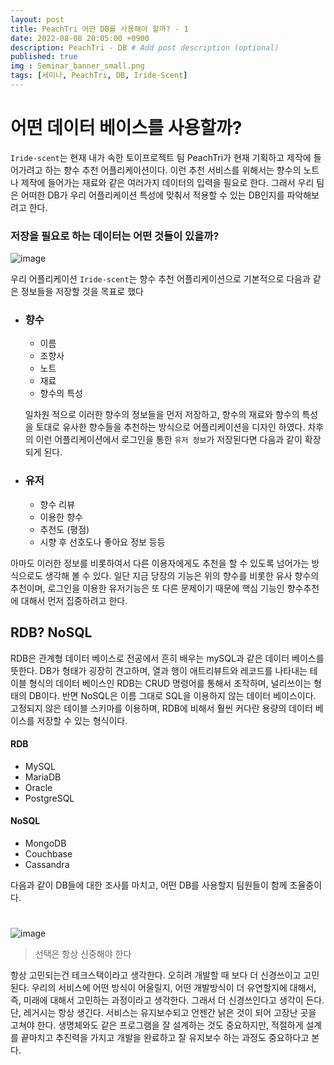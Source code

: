 ```yaml
---
layout: post
title: PeachTri 어떤 DB를 사용해야 할까? - 1
date: 2022-08-08 20:05:00 +0900
description: PeachTri - DB # Add post description (optional)
published: true
img : Seminar_banner_small.png
tags: [세미나, PeachTri, DB, Iride-Scent]
---
```

# 어떤 데이터 베이스를 사용할까?
`Iride-scent`는 현재 내가 속한 토이프로젝트 팀 PeachTri가 현재 기획하고 제작에 들어가려고 하는 향수 추천 어플리케이션이다. 이런 추천 서비스를 위해서는 향수의 노트나 제작에 들어가는 재료와 같은 여러가지 데이터의 입력을 필요로 한다. 그래서 우리 팀은 어떠한 DB가 우리 어플리케이션 특성에 맞춰서 적용할 수 있는 DB인지를 파악해보려고 한다.

### 저장을 필요로 하는 데이터는 어떤 것들이 있을까?
![image](https://media.giphy.com/media/3o6Mb7kgtE9U9OePK0/giphy.gif)

우리 어플리케이션 `Iride-scent`는 향수 추천 어플리케이션으로 기본적으로 다음과 같은 정보들을 저장할 것을 목표로 했다
- ### 향수
    - 이름
    - 조향사
    - 노트
    - 재료
    - 향수의 특성
    
  일차원 적으로 이러한 향수의 정보들을 먼저 저장하고, 향수의 재료와 향수의 특성을 토대로 유사한 향수들을 추천하는 방식으로 어플리케이션을 디자인 하였다.
  차후의 이런 어플리케이션에서 로그인을 통한 `유저 정보`가 저장된다면 다음과 같이 확장되게 된다.
- ### 유저
    - 향수 리뷰
    - 이용한 향수
    - 추천도 (평점)
    - 시향 후 선호도나 좋아요 정보 등등

아마도 이러한 정보를 비롯하여서 다른 이용자에게도 추천을 할 수 있도록 넘어가는 방식으로도 생각해 볼 수 있다.
일단 지금 당장의 기능은 위의 향수를 비롯한 유사 향수의 추천이며, 로그인을 이용한 유저기능은 또 다른 문제이기 때문에 핵심 기능인 향수추천에 대해서 먼저 집중하려고 한다.

## RDB? NoSQL
RDB은 관계형 데이터 베이스로 전공에서 흔히 배우는 mySQL과 같은 데이터 베이스를 뜻한다. DB가 형태가 굉장히 견고하며, 열과 행이 애트리뷰트와 레코드를 나타내는 테이블 형식의 데이터 베이스인 RDB는 CRUD 명령어를 통해서 조작하며, 널리쓰이는 형태의 DB이다.
반면 NoSQL은 이름 그대로 SQL을 이용하지 않는 데이터 베이스이다. 고정되지 않은 테이블 스키마를 이용하며, RDB에 비해서 훨씬 커다란 용량의 데이터 베이스를 저장할 수 있는 형식이다.
#### RDB
- MySQL
- MariaDB
- Oracle
- PostgreSQL

#### NoSQL
- MongoDB
- Couchbase
- Cassandra

다음과 같이 DB들에 대한 조사를 마치고, 어떤 DB를 사용할지 팀원들이 함께 조율중이다.
  
  #
![image](https://media.giphy.com/media/ijffQaOlrXhBe/giphy.gif)
>선택은 항상 신중해야 한다  

 항상 고민되는건 테크스택이라고 생각한다. 오히려 개발할 때 보다 더 신경쓰이고 고민된다. 우리의 서비스에 어떤 방식이 어울릴지, 어떤 개발방식이 더 유연할지에 대해서, 즉, 미래에 대해서 고민하는 과정이라고 생각한다. 그래서 더 신경쓰인다고 생각이 든다. 단, 레거시는 항상 생긴다. 서비스는 유지보수되고 언젠간 낡은 것이 되어 고장난 곳을 고쳐야 한다. 생명체와도 같은 프로그램을 잘 설계하는 것도 중요하지만, 적절하게 설계를 끝마치고 추진력을 가지고 개발을 완료하고 잘 유지보수 하는 과정도 중요하다고 본다.